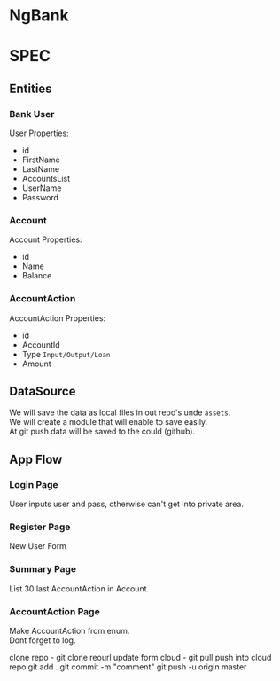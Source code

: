 # NgBank

# SPEC

## Entities

### Bank User

User Properties:
* id
* FirstName
* LastName
* AccountsList
* UserName
* Password

### Account

Account Properties:
* id
* Name
* Balance

### AccountAction

AccountAction Properties:
* id
* AccountId
* Type `Input/Output/Loan`
* Amount 


## DataSource

We will save the data as local files in out repo's unde `assets`.  
We will create a module that will enable to save easily.  
At git push data will be saved to the could (github).  

## App Flow

### Login Page

User inputs user and pass, otherwise can't get into private area.  

### Register Page

New User Form

### Summary Page

List 30 last AccountAction in Account.  

### AccountAction Page

Make AccountAction from enum.  
Dont forget to log.





clone repo - git clone reourl
update form cloud - git pull
push into cloud repo
git add .
git commit -m "comment"
git push -u origin master